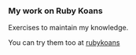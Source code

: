 ### My work on Ruby Koans

Exercises to maintain my knowledge.

You can try them too at [rubykoans](http://rubykoans.com/)
